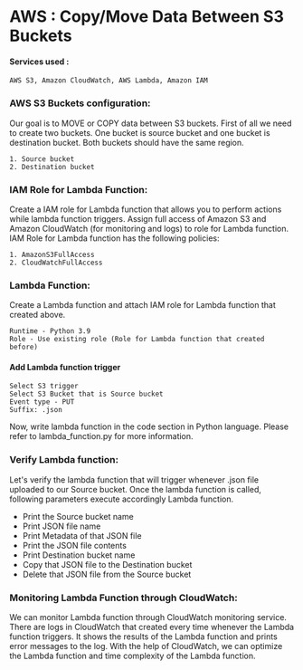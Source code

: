 # AWS : Copy/Move Data Between S3 Buckets
#### Services used :
    AWS S3, Amazon CloudWatch, AWS Lambda, Amazon IAM
### AWS S3 Buckets configuration:
Our goal is to MOVE or COPY data between S3 buckets. First of all we need to create two buckets.
One bucket is source bucket and one bucket is destination bucket. Both buckets should have the same region.

    1. Source bucket
    2. Destination bucket

### IAM Role for Lambda Function:
Create a IAM role for Lambda function that allows you to perform actions while lambda function triggers.
Assign full access of Amazon S3 and Amazon CloudWatch (for monitoring and logs) to role for Lambda function.
IAM Role for Lambda function has the following policies:

    1. AmazonS3FullAccess
    2. CloudWatchFullAccess

### Lambda Function:
Create a Lambda function and attach IAM role for Lambda function that created above.

    Runtime - Python 3.9
    Role - Use existing role (Role for Lambda function that created before)

#### Add Lambda function trigger
    Select S3 trigger
    Select S3 Bucket that is Source bucket
    Event type - PUT
    Suffix: .json

Now, write lambda function in the code section in Python language.
Please refer to lambda_function.py for more information.

### Verify Lambda function:
Let's verify the lambda function that will trigger whenever .json file uploaded to our Source bucket.
Once the lambda function is called, following parameters execute accordingly Lambda function.

- Print the Source bucket name
- Print JSON file name
- Print Metadata of that JSON file
- Print the JSON file contents
- Print Destination bucket name
- Copy that JSON file to the Destination bucket
- Delete that JSON file from the Source bucket

### Monitoring Lambda Function through CloudWatch:
We can monitor Lambda function through CloudWatch monitoring service. There are logs in CloudWatch that created every time whenever the Lambda function triggers. It shows the results of the Lambda function and prints error messages to the log. With the help of CloudWatch, we can optimize the Lambda function and time complexity of the Lambda function.
